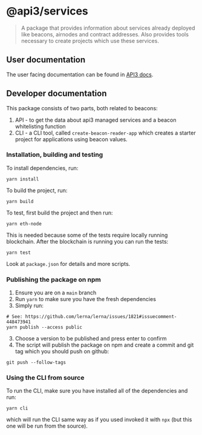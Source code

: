 # @api3/services

> A package that provides information about services already deployed like beacons, airnodes and contract addresses.
> Also provides tools necessary to create projects which use these services.

## User documentation

The user facing documentation can be found in
[API3 docs](https://docs.api3.org/beacon/v0.1/functions/#creating-a-starter-project).

## Developer documentation

This package consists of two parts, both related to beacons:

1. API - to get the data about api3 managed services and a beacon whitelisting function
2. CLI - a CLI tool, called `create-beacon-reader-app` which creates a starter project for applications using beacon
   values.

### Installation, building and testing

To install dependencies, run:

```
yarn install
```

To build the project, run:

```
yarn build
```

To test, first build the project and then run:

```
yarn eth-node
```

This is needed because some of the tests require locally running blockchain. After the blockchain is running you can run
the tests:

```
yarn test
```

Look at `package.json` for details and more scripts.

### Publishing the package on npm

1. Ensure you are on a `main` branch
2. Run `yarn` to make sure you have the fresh dependencies
3. Simply run:

```
# See: https://github.com/lerna/lerna/issues/1821#issuecomment-448473941
yarn publish --access public
```

3. Choose a version to be published and press enter to confirm
4. The script will publish the package on npm and create a commit and git tag which you should push on github:

```
git push --follow-tags
```

### Using the CLI from source

To run the CLI, make sure you have installed all of the dependencies and run:

```
yarn cli
```

which will run the CLI same way as if you used invoked it with `npx` (but this one will be run from the source).
